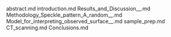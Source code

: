 abstract.md
introduction.md
Results_and_Discussion__.md
Methodology_Speckle_pattern_A_random__.md
Model_for_interpreting_observed_surface__.md
sample_prep.md
CT_scanning.md
Conclusions.md
